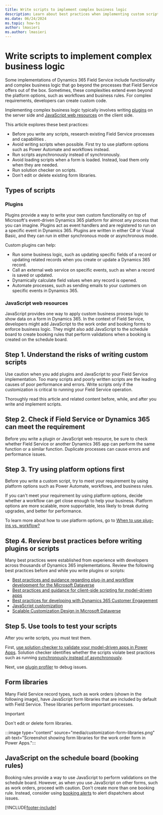 ```yaml
---
title: Write scripts to implement complex business logic
description: Learn about best practices when implementing custom scripts in Dynamics 365 Field Service.
ms.date: 06/24/2024
ms.topic: how-to
author: lmasieri
ms.author: lmasieri
---
```


# Write scripts to implement complex business logic

Some implementations of Dynamics 365 Field Service include functionality and complex business logic that go beyond the processes that Field Service offers out of the box. Sometimes, these complexities extend even beyond the platform options, such as workflows and business rules. For complex requirements, developers can create custom code.

Implementing complex business logic typically involves writing [plugins](/power-apps/developer/data-platform/plug-ins) on the server side and [JavaScript web resources](/dynamics365/customerengagement/on-premises/developer/clientapi/client-scripting?view=op-9-1&preserve-view=true) on the client side.

This article explores these best practices:

- Before you write any scripts, research existing Field Service processes and capabilities .
- Avoid writing scripts when possible. First try to use platform options such as Power Automate and workflows instead.
- Run scripts asynchronously instead of synchronously.
- Avoid loading scripts when a form is loaded. Instead, load them only when they are needed.
- Run solution checker on scripts.
- Don't edit or delete existing form libraries.

## Types of scripts

### Plugins

Plugins provide a way to write your own custom functionality on top of Microsoft's event-driven Dynamics 365 platform for almost any process that you can imagine. Plugins act as event handlers and are registered to run on a specific event in Dynamics 365. Plugins are written in either C# or Visual Basic, and they can run in either synchronous mode or asynchronous mode.

Custom plugins can help:

- Run some business logic, such as updating specific fields of a record or updating related records when you create or update a Dynamics 365 record.
- Call an external web service on specific events, such as when a record is saved or updated.
- Dynamically calculate field values when any record is opened.
- Automate processes, such as sending emails to your customers on specific events in Dynamics 365.

### JavaScript web resources

JavaScript provides one way to apply custom business process logic to show data on a form in Dynamics 365. In the context of Field Service, developers might add JavaScript to the work order and booking forms to enforce business logic. They might also add JavaScript to the schedule board to create booking rules that perform validations when a booking is created on the schedule board.

## Step 1. Understand the risks of writing custom scripts

Use caution when you add plugins and JavaScript to your Field Service implementation. Too many scripts and poorly written scripts are the leading causes of poor performance and errors. Write scripts only if the customization is critical to running your Field Service operation.

Thoroughly read this article and related content before, while, and after you write and implement scripts.

## Step 2. Check if Field Service or Dynamics 365 can meet the requirement

Before you write a plugin or JavaScript web resource, be sure to check whether Field Service or another Dynamics 365 app can perform the same function or a similar function. Duplicate processes can cause errors and performance issues.

## Step 3. Try using platform options first

Before you write a custom script, try to meet your requirement by using platform options such as Power Automate, workflows, and business rules. 

If you can't meet your requirement by using platform options, decide whether a workflow can get close enough to help your business. Platform options are more scalable, more supportable, less likely to break during upgrades, and better for performance.

To learn more about how to use platform options, go to [When to use plug-ins vs. workflow?](/dynamics365/customerengagement/on-premises/developer/best-practices-sdk?view=op-9-1&preserve-view=true#when-to-use-plug-ins-vs-workflow)

## Step 4. Review best practices before writing plugins or scripts

Many best practices were established from experience with developers across thousands of Dynamics 365 implementations. Review the following best practices before and while you write plugins or scripts:

- [Best practices and guidance regarding plug-in and workflow development for the Microsoft Dataverse](/power-apps/developer/data-platform/best-practices/business-logic/)
- [Best practices and guidance for client-side scripting for model-driven apps](/power-apps/developer/model-driven-apps/best-practices/business-logic/)
- [Best practices for developing with Dynamics 365 Customer Engagement](/dynamics365/customerengagement/on-premises/developer/best-practices-sdk?view=op-9-1&preserve-view=true)
- [JavaScript customization](/power-apps/maker/model-driven-apps/design-performant-forms#javascript-customization)
- [Scalable Customization Design in Microsoft Dataverse](/power-apps/developer/data-platform/scalable-customization-design/overview)

## Step 5. Use tools to test your scripts

After you write scripts, you must test them.

First, [use solution checker to validate your model-driven apps in Power Apps](/power-apps/maker/data-platform/use-powerapps-checker). Solution checker identifies whether the scripts violate best practices such as running [synchronously instead of asynchronously](/dynamics365/customerengagement/on-premises/developer/best-practices-sdk?view=op-9-1&preserve-view=true#when-to-use-plug-ins-vs-workflow).

Next, use [plugin profiler](/power-apps/developer/data-platform/tutorial-debug-plug-in?tabs=prt) to debug issues.

## Form libraries

Many Field Service record types, such as work orders (shown in the following image), have JavaScript form libraries that are included by default with Field Service. These libraries perform important processes.

> [!IMPORTANT]
> Don't edit or delete form libraries.

:::image type="content" source="media/customization-form-libraries.png" alt-text="Screenshot showing form libraries for the work order form in Power Apps.":::

## JavaScript on the schedule board (booking rules)

Booking rules provide a way to use JavaScript to perform validations on the schedule board. However, as when you use JavaScript on other forms, such as work orders, proceed with caution. Don't create more than one booking rule. Instead, consider using [booking alerts](booking-alert.md) to alert dispatchers about issues.

[!INCLUDE[footer-include](../includes/footer-banner.md)]
